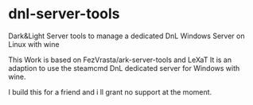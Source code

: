 # dnl-server-tools
Dark&amp;Light Server tools to manage a dedicated DnL Windows Server on Linux with wine


This Work is based on FezVrasta/ark-server-tools and LeXaT
It is an adaption to use the steamcmd DnL dedicated server for Windows with wine.

I build this for a friend and i ll grant no support at the moment.

